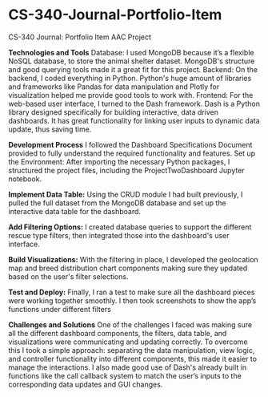 # CS-340-Journal-Portfolio-Item
CS-340 Journal: Portfolio Item AAC Project


**Technologies and Tools**
Database: I used MongoDB because it’s a flexible NoSQL database, to store the animal shelter dataset. MongoDB's structure and good querying tools made it a great fit for this project.
Backend: On the backend, I coded everything in Python. Python's huge amount of libraries and frameworks like Pandas for data manipulation and Plotly for visualization helped me provide good tools to work with.
Frontend: For the web-based user interface, I turned to the Dash framework. Dash is a Python library designed specifically for building interactive, data driven dashboards. It has great functionality for linking user inputs to dynamic data update, thus saving time.

**Development Process**
I followed the Dashboard Specifications Document provided to fully understand the required functionality and features.
Set up the Environment: After importing the necessary Python packages, I structured the project files, including the ProjectTwoDashboard Jupyter notebook.


**Implement Data Table:** Using the CRUD module I had built previously, I pulled the full dataset from the MongoDB database and set up the interactive data table for the dashboard.

**Add Filtering Options:** I created database queries to support the different rescue type filters, then integrated those into the dashboard's user interface.

**Build Visualizations:** With the filtering in place, I developed the geolocation map and breed distribution chart components making sure they updated based on the user's filter selections.

**Test and Deploy:** Finally, I ran a test to make sure all the dashboard pieces were working together smoothly. I then took screenshots to show the app’s functions under different filters

**Challenges and Solutions**
One of the challenges I faced was making sure all the different dashboard components, the filters, data table, and visualizations were communicating and updating correctly. To overcome this I took a simple approach: separating the data manipulation, view logic, and controller functionality into different components, this made it easier to manage the interactions. I also made good use of Dash's already built in functions like the call callback system to match the user’s inputs to the corresponding data updates and GUI changes.
